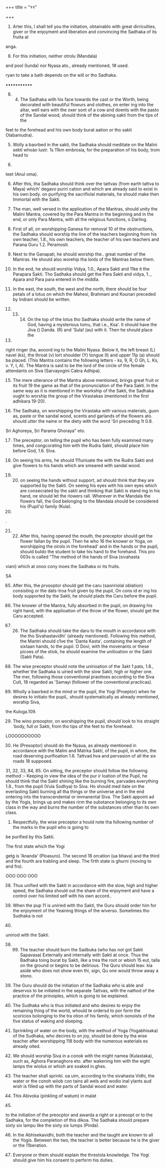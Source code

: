 +++
title = "११"

+++

1. Arter this, I shall tell you the initiation, obtainablo with great dirriculties, giver or the enjoyment and liberation and convincing the Sadhaka of its fruita at 

anga. 

8. For this initiation, neither otrolu (Mandala) 

and pool (Iunda) nor Nyasa ato., already mentioned, 1# used. 

ryan to take a bath depends on the will or tho Sadhaka. 

••••••••••• 

8. 4. The Sadhaka with his face towards the cast or the Worth, being decorated with beautiful flowurs and olothes, on enter ing into the altar, well ears with the oxer sont of a cow and doents with the pasto of the Sandal wood, should think of the abining sakti from the tips of the 

feet to the forehead and his own body burat aation or tho sakti Olabamudra). 

5. Wolly a baorbed in the sakti, the Sadhaka should meditate on the Malini sekti whoảo lustr. 1s 11km embrosia, for the preparation of his body, trom head to 

106. 

teet (Anul oma). 

6. After this, tha Sadhaka should think over the tattvas (from earth tattva to Maya) which' degavo puriri cation and which are already said to exist in his own body. on purifying the sacrifiolal materials, he should make then Immortal with the Sakti. 

7. The man, well versed in the applioation of the Mantras, should unity the Malini Mantra, covered by the Para Mantra in the beginning and in the end, or only Para Mantra, with all the religious functions, o Darling. 

8. First of all, on worshipping Ganesa for removal 10 of the obstructions, the Sadhaka should worship the line of the teachers beginning from his own teacher, 1.8., his own teachers, the teacher of his own teachers and Parana Guru 1.2. Peramosti. 

9. Next to the Ganapati, he should worship the.. great number of the Mantras. He should also worehip tha lords of the Mantras below them. 

10. In the end, he should worship Vidya, 1.0., Apara Sakti and 11ke it the Parapara Sakti. Tho Sadhaka should get the Para Sakti and vidya, 1.., Apara and Para para entered in the middla. 

11. In the east, the south, the west and the north, there should be four petals of a lotus on which the Mahesi, Brahmani and Kounari preceded by Indrani should be written. 

18. 13. 14. On the top of the lotus tho Sadhaka should write the name of God, having a mysterious tomu, that i.e., Ksa'. It should have the Jiva () Danda. (R) and 'Sula! (au) with it. Then he should place the 

107. 

right ringer (ha, aooord ing to the Malini Nyasa. Below it, the left breast (L) navel (ks), the throat (v) lort shoulder (Y) tongue (I) and upper 11p (a) should ba placed. (This Mantra contains the following letters - ks, 9, R, O Gh, L. Ks, v. Y, I, A). The Mantra is said to be the lord of the circle of the female attendants on Siva (Sarvayogini Cakra Adhipa). 

15. The mere utterance of the Mantra above mentioned, brings great fruit or its fruit 19 the game as that of the pronunciation of the Para Sakti. In the same way as it is mentioned in the workship of the Sakti, the Sadhaka ought to worship the group of the Virastakas (mentioned in the first adhikara 19-20). 

16. The Sadhaka, on worshipping the Virastaka with various materials, guon as, paste or the sandal wood, scents and garlands of the flowers ato. should utter the name or the diety with the word 'Sri preceding 1t 0.8. 

Sri Aghoreya, Sri Parama Ghoraya" eto. 

17. The preceptor, on telling the pupil who has been fully examined many times, and congcorating him with the Rudra Sakti, should place him before God, 1.6. Slva. 

18. On seeing his arms, he should 111uniuate the with the Rudra Sakti and give flowers to his hands which are smeared with sandal wood. 

19. 20. on seeing the hands without support, ad should think that they are supported by the Sakti. On seeing his eyes with his own eyes which are consecrated by the sakti and thinking that Sakti is stand ing in his hand, ne should let the rlowers rall. Wherever in the Mandala the flowers fall, the God belonging to the Mandala should be considered his (Pupil's) family (Kula). 

108. 

. 

21. 22. After this, having opened the mouth, the preceptor should get the flower fallan by the pupil. Then he who 16 the knower or Yoga, on worshipping the oirolo in the forehead' and in the hands or the pupil, should buldo the student to take his hand to the forehand. This pro 003s is called "The method of the hands of Siva (sivahasta 

viani) which at onoo cony inoes the Sadhaka or its fruits. 

SA 

85. After this, the prvooptor should get the caru (saoririolal oblation) consisting or the dats-troa fruit given by the pupil, On cons id er ing his body supported by the Sakti, he should plads the Caru before the pupil. 

24. The knower of the Mantra, fully absorbed in the pupil, on drawing his right hand, with the applioation of the throw of the flower, should get the Caru accepted. 

26. 26. The Sadhaka should take the daru to the mouth in accordance with the tho Sivahastavidhi' (already mentioned). Following this method, the Mantri should c1ve the 'Danta Kasta', containing the length of sixtaan hands, to the pupil. O Dovi, with the movenants or these picoes of the stiok, he should examine the unitioation or the Sakti (Sakti Pata). 

27. The wise preceptor should note the unirioation of the 3akt 1 pats, 1.8., whether the Sadhaka is uiried with the slow Sakti, high or higher one. The mer, following those conventional praottoes according to the Siva Cult, 18 regarded as 'Samayi (follower of the conventional practicas). 

88. Wholly a baorbed in the mind or the pupil, the Yogi (Proeptor) when he desires to initiato the pupil,. should systematically as already mentioned, worahip Siva, 

the Kuloga.109. 

29. The wino preooptor, on worshipping the pupil, should look to his straight 'body, full or Sakti, from tho tips of the feet to the forehead. 

LOOOOOOOOOO 

30. He (Presoptor) should do the Nyaua, as already mentioned in accordance with the Malini and Matrka Sakti, of the pupil, in whom, the road deserving purifioation 1.6. Tattvad hva and pervasion of all the six roads 18 supposed. 

31, 32, 33, 84, 85. On sitting, the preceptor should follow the following method :- Keeping in view the idea of the pur ir loation of the Pupil, he should think that the Sakti shining like the burning fire, parvades everything 1.8., from the pupil (Vula Sodhya) to Siva. Ho should med itate on the everlasting Sakti burning all tha things or the universe and in the end ontering into the transcendental or immanental Siva. The Sakti appoint ad by the Yogis, brings up and makes rirm the substance belonging to its own class in the way and burns the number of the substances other than its own class. 

1. Respectfully, the wise preceptor a hould note tha following number of the marks in the pupil who is going to 

be purified by this Sakti. 

The first state which the Yogi 

getg is 'Ananda' (Ploasuro). The second 18 orcation (ua bhava) and the third and the fourth ara trabling and sleep. The firth state is ghurni (moving to and fro). 

OOO OOO OOO 

38. Thus unified with the Sakti in accordance with the slow, high and higher speed, the Sadhaka should out the share of the enjoyment and have a control over his limited self with his own accord.. 

37. When the pup 11 is uniried with tho Sakti, the Guru should order him for the enjoyment of the Yeaining things of the wiverso. Sometimes tho Sudhaka is not 

110. 

uniriod with the Sakti. 

38. 99. The teacher should burn the Sadbuka (who has not got Sakti Sapavasa) Externally and internally with Sakti at once. Thus the Badhaka toing burat by Sakti, ilke a trea the root or wbioh 15 eut, talla on the ground or begins to be delirious. The Quru should leav. kia aside who does not show even thi, sign, Qu one would throw away a stono. 

40. The Guru should do the initiation of the Sadhaka who is able and deservos to be initiated in the separate Tattvas, with the nathod of the practice of the prinoiples, which is going to be explained. 

41. The Sudhaka who is thus initiated and who desires to enjoy the remaining thing of the world, whould te ordersd to por form the scoricios bolonging to the tra otion of his family, which oonoists of the five status of waking and sloeping. 

42. Sprinkling of water on the body, with the wethod of Yoga (Yogabhisaka) of the Sudhaka, who decires to on joy, should be done by tha wise teacher after worshipping 118 body with the numerous waterials es already oited. 

43. We should worship Siva in a conok with the might namea (Kulastaka), such as, Aghora Paranaghora eto. after wakening him with the eight lamps the wiolus or whioh are soaked in.ghes. 

44. The teacher shall sprinkl. oa uim, according to the sivahasta Vidhi, the water or the conoh wiiob con tains all wels and wodio inal ylants aud wish is filled up with the parts of Sandal wood and water. 

48. This Abivoka (pinkling of watum) in malat 

111. 

to the initiation of the preocptor and awarda a right or a preoopt or to the Sadhaka, for the completion of this dikoa. The Sadhaka should prepare sixty six lampu like the sixty six lumps (Pinda). 

46. In the Abhisekavidhi, both the teacher and the taught are known to all the Yogis. Between the two, the teacher is better because he is the giver or the 11beration. 

47. Everyone or them should explain the threstola knowledge. The Yogi should give him his consent to perform his duties. 
